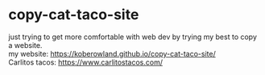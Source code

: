 # copy-cat-taco-site
just trying to get more comfortable with web dev by 
trying my best to copy a website.
<br>my website: https://koberowland.github.io/copy-cat-taco-site/
<br>
Carlitos tacos: https://www.carlitostacos.com/
